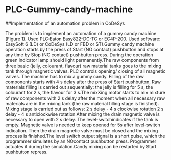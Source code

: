 # PLC-Gummy-candy-machine
##Implementation of an automation problem in CoDeSys

The problem is to implement an automation of a gummy candy machine (Figure 1). Used PLC:Eaton Easy822-DC-TC or EC4P-200. Used software: EasySoft 6 (LD) or CoDeSys (LD or FBD or
ST).Gummy candy machine operation starts by the press of Start (NO contact) pushbutton and stops
at any time by Stop (NC contact) pushbutton press. During the operation green indicator lamp
should light permanently.The raw components from three basic (jelly, colourant, flavour) raw material tanks goes to the
mixing tank through magnetic valves. PLC controls opening/ closing of all magnetic valves. The
machine has to mix a gummy candy. Filling of the raw components starts with 4 s delay after the
press of Start pushbutton, Raw materials filling is carried out sequentially: the jelly is filling for 5 s,
the colourant for 2 s, the flavour for 3 s.The mixXing motor starts to mix mixture of raw components with 2 s delay after the moment
when all necessary raw materials are in the mixing tank (the raw material filling stage is finished).
Mixing stage is carried out as follows: 2 s delay - 4 s clockwise rotation 2 s delay - 4 s
anticlockwise rotation.After mixing the drain magnetic valve is necessary to open with 2 s delay. The level-switchindicates if the tank is empty. Magnetic valve is needed to keep opened for 5s after level-switch
indication. Then the drain magnetic valve must be closed and the mixing process is finished.The level switch output signal is a short pulse, which the programmer simulates by an NOcontact pushbutton press. Programmer actuates it during the simulation.Candy mixing can be restarted by Start pushbutton repress.
